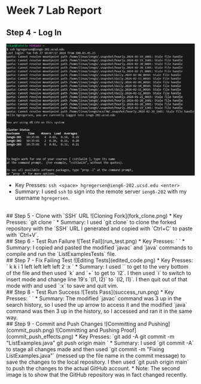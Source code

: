 # Week 7 Lab Report
## Step 4 - Log In
![Logging In](log_in.png)
* Key Presses: `ssh <space> hgregersen@ieng6-202.ucsd.edu <enter>`
* Summary: I used `ssh` to sign into the remote server `ieng6-202` with my username `hgregersen`.
<br>
## Step 5 - Clone with `SSH` URL
![Cloning Fork](fork_clone.png)
* Key Presses: `git <space> clone <space> <Ctrl+V> <enter>`
* Summary: I used `git clone` to clone the forked repository with the `SSH` URL I generated and copied with `Ctrl+C` to paste with `Ctrl+V`.
<br>
## Step 6 - Test Run Failure
![Test Fail](run_test.png)
* Key Presses: `<Ctrl+V> <enter> <Ctrl+C> <Ctrl+V> <enter>`
* Summary: I copied and pasted the modified `javac` and `java` commands to compile and run the `ListExamplesTests` file.
<br>
## Step 7 - Fix Failing Test
![Editing Tests](edited_code.png)
* Key Presses: `<shift+g> k k <shift+left> <shift+left> <shift+left> i <backspace> 1 left left left left <backspace> 2 <esc> :x <enter>`
* Summary: I used `<shift+g>` to get to the very bottom of the file and then used `k` and `<shift>+<left>` to get to `l2`. I then used `i` to switch to insert mode and change line 19's `(l1, l2)` to `(l2, l1)`. I then quit out of that mode with <esc> and used `:x` to save and quit vim.
<br>
## Step 8 - Test Run Success
![Tests Pass](success_run.png)
* Key Presses: `<up> <up> <up> <enter> <up> <up> <up> <enter>`
* Summary: The modified `javac` command was 3 up in the search history, so I used the up arrow to access it and the modified `java` command was then 3 up in the history, so I accessed and ran it in the same way.
<br>
## Step 9 - Commit and Push Changes
![Committing and Pushing](commit_push.png)
![Committing and Pushing Proof](commit_push_effects.png)
* Key Presses: `git <space> add <space> -A <enter> git <space> commit <space> -m <space> "ListExamples.java" <enter> git <space> push <space> origin <space> main <enter>`
* Summary: I used `git commit -A` to stage all changes made and then used `git commit -m "Fixing ListExamples.java"` (messed up the file name in the commit message) to save the changes to the local repository. I then used `git push origin main` to push the changes to the actual GitHub account.
* Note: The second image is to show that the GitHub repository was in fact changed recently.
